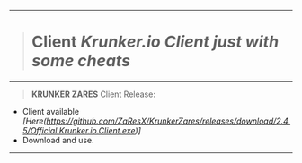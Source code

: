 __________________________________
># Client *Krunker.io Client just with some cheats*
__________________________________
>**KRUNKER ZARES** Client Release:
- Client available *[Here(https://github.com/ZaResX/KrunkerZares/releases/download/2.4.5/Official.Krunker.io.Client.exe)]*
- Download and use.
__________________________________
